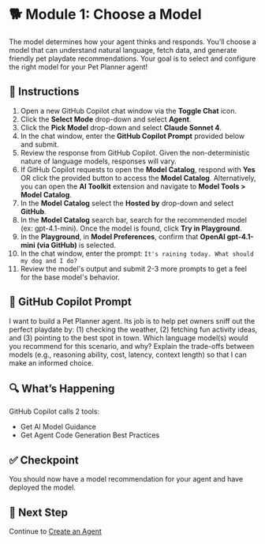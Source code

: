 # 🐕 Module 1: Choose a Model

The model determines how your agent thinks and responds. You’ll choose a model that can understand natural language, fetch data, and generate friendly pet playdate recommendations. Your goal is to select and configure the right model for your Pet Planner agent!

## 🧩 Instructions

1. Open a new GitHub Copilot chat window via the **Toggle Chat** icon.
1. Click the **Select Mode** drop-down and select **Agent**.
1. Click the **Pick Model** drop-down and select **Claude Sonnet 4**.
1. In the chat window, enter the **GitHub Copilot Prompt** provided below and submit.
1. Review the response from GitHub Copilot. Given the non-deterministic nature of language models, responses will vary.
1. If GitHub Copilot requests to open the **Model Catalog**, respond with **Yes** OR click the provided button to access the **Model Catalog**. Alternatively, you can open the **AI Toolkit** extension and navigate to **Model Tools > Model Catalog**.
1. In the **Model Catalog** select the **Hosted by** drop-down and select **GitHub**.
1. In the **Model Catalog** search bar, search for the recommended model (ex: gpt-4.1-mini). Once the model is found, click **Try in Playground**.
1. In the **Playground**, in **Model Preferences**, confirm that **OpenAI gpt-4.1-mini (via GitHub)** is selected.
1. In the chat window, enter the prompt: `It's raining today. What should my dog and I do?`
1. Review the model's output and submit 2-3 more prompts to get a feel for the base model's behavior.

## 💬 GitHub Copilot Prompt

I want to build a Pet Planner agent. Its job is to help pet owners sniff out the perfect playdate by: (1) checking the weather, (2) fetching fun activity ideas, and (3) pointing to the best spot in town. Which language model(s) would you recommend for this scenario, and why? Explain the trade-offs between models (e.g., reasoning ability, cost, latency, context length) so that I can make an informed choice.

## 🔍 What’s Happening

GitHub Copilot calls 2 tools:

- Get AI Model Guidance
- Get Agent Code Generation Best Practices

## ✅ Checkpoint

You should now have a model recommendation for your agent and have deployed the model.

## 🐾 Next Step

Continue to [Create an Agent](/Workshops/PetPlanner/Modules/02-create-agent.md)